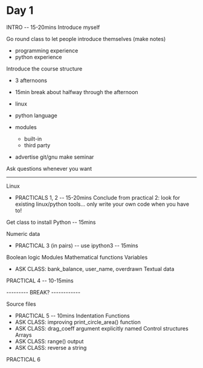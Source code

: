 Day 1
=====

INTRO -- 15-20mins
Introduce myself

Go round class to let people introduce themselves (make notes)
- programming experience
- python experience

Introduce the course structure
- 3 afternoons
- 15min break about halfway through the afternoon

- linux
- python language
- modules
  - built-in
  - third party

- advertise git/gnu make seminar

Ask questions whenever you want

----
Linux
- PRACTICALS 1, 2 -- 15-20mins
Conclude from practical 2: look for existing linux/python tools... only write your own code when you have to!

Get class to install Python -- 15mins

Numeric data
- PRACTICAL 3 (in pairs) -- use ipython3 -- 15mins

Boolean logic
Modules
Mathematical functions
Variables
- ASK CLASS: bank_balance, user_name, overdrawn
Textual data

PRACTICAL 4 -- 10-15mins

--------- BREAK? ------------

Source files
- PRACTICAL 5 -- 10mins
Indentation
Functions
- ASK CLASS: improving print_circle_area() function
- ASK CLASS: drag_coeff argument explicitly named
Control structures
Arrays
- ASK CLASS: range() output
- ASK CLASS: reverse a string

PRACTICAL 6
